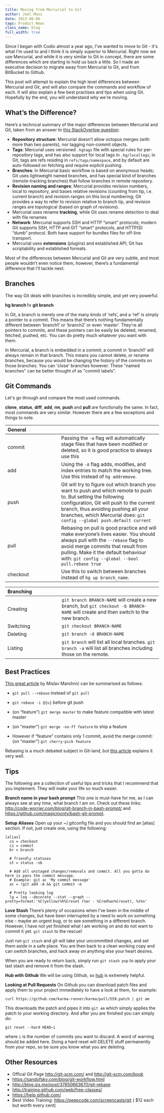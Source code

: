 ```yaml
---
title: Moving from Mercurial to Git
author: Joel Moss
date: 2013-06-06
tags: Product News
class_name: blog
full_width: true
---
```


Since I began with Codio almost a year ago, I've wanted to move to Git - it's what I'm used to and I think it is simply superior to Mercurial. Right now we use Mercurial, and while it is very similar to Git in concept, there are some differences which are starting to hold us back a little. So I made an executive decision to migrate away from Mercurial to Git, and from BitBucket to Github.

This post will attempt to explain the high level differences between Mercurial and Git, and will also compare the commands and workflow of each. It will also explain a few best practises and tips when using Git. Hopefully by the end, you will understand why we're moving.


## What’s the Difference?

Here’s a technical summary of the major differences between Mercurial and Git, taken from an answer to [this StackOverlow question](http://stackoverflow.com/questions/1598759/git-and-mercurial-compare-and-contrast):

 - **Repository structure**: Mercurial doesn’t allow octopus merges (with more than two parents), nor tagging non-commit objects.
 - **Tags**: Mercurial uses versioned `.hgtags` file with special rules for per-repository tags, and has also support for local tags in `.hg/localtags`; in Git, tags are refs residing in `refs/tags/namespace`, and by default are auto-followed on fetching and require explicit pushing.
 - **Branches**: In Mercurial basic workflow is based on anonymous heads; Git uses lightweight named branches, and has special kind of branches (remote-tracking branches) that follow branches in remote repository.
 - **Revision naming and ranges**: Mercurial provides revision numbers, local to repository, and bases relative revisions (counting from tip, i.e. current branch) and revision ranges on this local numbering; Git provides a way to refer to revision relative to branch tip, and revision ranges are topological (based on graph of revisions).
 - Mercurial uses rename **tracking**, while Git uses rename detection to deal with file renames
 - **Network**: Mercurial supports SSH and HTTP “smart” protocols; modern Git supports SSH, HTTP and GIT “smart” protocols, and HTTP(S) “dumb” protocol. Both have support for bundles files for off-line transport.
 - Mercurial uses **extensions** (plugins) and established API; Git has scriptability and established formats.

Most of the differences between Mercurial and Git are very subtle, and most people wouldn’t even notice them, however, there’s a fundamental difference that I’ll tackle next.


## Branches

The way Git deals with branches is incredibly simple, and yet very powerful.

**hg branch != git branch**

In Git, a branch is merely one of the many kinds of ‘refs’, and a ‘ref’ is simply a pointer to a commit. This means that there’s nothing fundamentally different between ‘branch1’ or ‘branch2’ or even ‘master’. They're all pointers to commits, and these pointers can be easily be deleted, renamed, fetched, pushed, etc. You can do pretty much whatever you want with them.

In Mercurial, a branch is embedded in a commit; a commit in ‘branch1’ will always remain in that branch. This means you cannot delete, or rename branches, because you would be changing the history of the commits on those branches. You can 'close' branches however. These "named branches" can be better thought of as "commit labels".


## Git Commands

Let's go through and compare the most used commands.

**clone**, **status**, **diff**, **add**, **rm**, **push** and **pull** are functionally the same. In fact, most commands are very similar. However there are a few exceptions and things to note.

| **General**&nbsp;&nbsp;&nbsp;&nbsp;&nbsp;&nbsp;&nbsp;&nbsp;&nbsp;&nbsp;&nbsp;&nbsp;&nbsp;&nbsp;&nbsp;&nbsp;&nbsp;&nbsp;&nbsp;&nbsp;&nbsp;&nbsp;&nbsp;|                                                          |
|--------|----------------------------------------------------------|
| commit | Passing the `-a` flag will automatically stage files that have been modified or deleted, so it is good practice to always use  this |
| add | Using the `-A` flag adds, modifies, and index entries to match the working tree. Use this instead of `hg addremove`. |
| push | Git will try to figure out which branch you want to push and which remote to push to. But setting the following configuration, Git will push to the current branch, thus avoiding pushing all your branches, which Mercurial does: `git config --global push.default current` |
| pull | Rebasing on pull is good practice and will make everyone’s lives easier. You should always pull with the `--rebase` flag to avoid merge commits that result from pulling. Make it the default behaviour with: `git config --global --bool pull.rebase true` |
| checkout | Use this to switch between branches instead of `hg up branch_name`. |

| **Branching**&nbsp;&nbsp;&nbsp;&nbsp;&nbsp;&nbsp;&nbsp;&nbsp;&nbsp;&nbsp;&nbsp;&nbsp;&nbsp;&nbsp;&nbsp;&nbsp;&nbsp;&nbsp;&nbsp;|                                                          |
|----------|--------------------------------------------------------|
| Creating | `git branch BRANCH-NAME` will create a new branch, but `git checkout -b BRANCH-NAME` will create and then switch to the new branch. |
| Switching | `git checkout BRANCH-NAME` |
| Deleting | `git branch -d BRANCH-NAME` |
| Listing | `git branch` will list all local branches. `git branch -a` will list all branches including those on the remote. |


## Best Practices

[This great article](http://mislav.uniqpath.com/2013/02/merge-vs-rebase/) by Mislav Marohnić can be summarised as follows:

 - `git pull --rebase` instead of `git pull`

 - `git rebase -i @{u}` before git push

 - (on “feature”) `git merge master` to make feature compatible with latest master

 - (on “master”) `git merge -no-ff feature` to ship a feature

 - However if “feature” contains only 1 commit, avoid the merge commit: (on “master”) `git cherry-pick feature`

Rebasing is a much debated subject in Git-land, but [this article](http://blog.izs.me/post/37650663670/git-rebase) explains it very well.


## Tips

The following are a collection of useful tips and tricks that I recommend that you implement. They will make your life so much easier.

**Branch name in your bash prompt**
This one is must-have for me, as I can always see at any time, what branch I am on. Check out these links: http://code-worrier.com/blog/git-branch-in-bash-prompt/ and
https://github.com/magicmonty/bash-git-prompt.

**Setup Aliases**
Open up your ~/.gitconfig file and you should find an [alias] section. If not, just create one, using the following:

    [alias]
      co = checkout
      ci = commit
      br = branch

      # friendly statuses
      st = status -sb

      # Add all unstaged changes/removals and commit. All you gotta do here is pass the commit message.
      # Example: git ac 'My commit message'
      ac = !git add -A && git commit -m

      # Pretty looking log
      lg = log --decorate --stat --graph --pretty=format:'%C(yellow)%h%Creset (%ar - %Cred%an%Creset), %s%n'

**Love Stash**
There’s plenty of occasions when I’ve been in the middle of some changes, but have been interrupted by a need to work on something else - maybe an urgent bug, or to see something in a different branch. However, I have not yet finished what I am working on and do not want to commit it yet. `git stash` to the rescue!

Just run `git stash` and git will take your uncommitted changes, and set them aside in a safe place. You are then back to a clean working copy and can switch branches, and hack away on anything else your heart desires.

When you are ready to return back, simply run `git stash pop` to apply your last stash and remove it from the stash.

**Hub with Github**
We will be using Github, so [hub](http://defunkt.io/hub/) is extremely helpful.

**Looking at Pull Requests**
On Github you can download patch files and apply them to your project immediately to have a look at them, for example:

    curl https://github.com/karma-runner/karma/pull/559.patch | git am

This downloads the patch and pipes it into `git am` which simply applies the patch to your working directory. And after you are finished you can simply do:

    git reset --hard HEAD~i

where `i` is the number of commits you want to discard. A word of warning should be added here. Doing a hard reset will DELETE stuff permanently from your repo, so be sure you know what you are deleting.

## Other Resources

 - Offical Git Page http://git-scm.com/ and http://git-scm.com/book
 - https://sandofsky.com/blog/git-workflow.html
 - http://blog.izs.me/post/37650663670/git-rebase
 - http://training.github.com/web/free-classes/
 - https://help.github.com/
 - Best Video Training: https://peepcode.com/screencasts/git ( $12 each but worth every cent)
